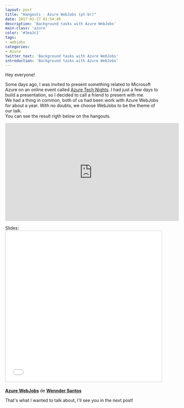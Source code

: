 ```yaml
---
layout: post
title: "Hangouts - Azure WebJobs (pt-br)"
date: 2017-01-27 01:54:49
description: 'Background tasks with Azure WebJobs'
main-class: 'azure'
color: '#3ea3c1'
tags:
- webjobs
categories:
- Azure
twitter_text: 'Background tasks with Azure WebJobs'
introduction: 'Background tasks with Azure WebJobs'
---
```


Hey everyone!

Some days ago, I was invited to present something related to Microsoft Azure on an online event called [Azure Tech Nights](azuretechnights.azurewebsites.net).
I had just a few days to build a presentation, so I decided to call a friend to present with me.  
We had a thing in common, both of us had been work with Azure WebJobs for about a year. With no doubts, we choose WebJobs to be the theme of our talk.  
You can see the result rigth below on the hangouts.

<iframe width="560" height="315" src="https://www.youtube.com/embed/AJAs2lZQHKU?t=3m26s" frameborder="0" allowfullscreen></iframe>
  
<p>Slides: <iframe src="//www.slideshare.net/slideshow/embed_code/key/1NrVdf4tHgMZ4a" width="595" height="485" frameborder="0" marginwidth="0" marginheight="0" scrolling="no" style="border:1px solid #CCC; border-width:1px; margin-bottom:5px; max-width: 100%;" allowfullscreen> </iframe> <div style="margin-bottom:5px"> <strong> <a href="//www.slideshare.net/WennderSantos/azure-webjobs-71236526" title="Azure WebJobs" target="_blank">Azure WebJobs</a> </strong> de <strong><a target="_blank" href="//www.slideshare.net/WennderSantos">Wennder Santos</a></strong> </div></p>

That's what I wanted to talk about, I'll see you in the next post!
